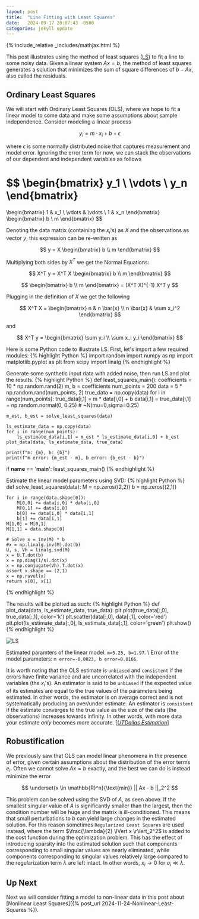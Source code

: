 ```yaml
---
layout: post
title:  "Line Fitting with Least Squares"
date:   2024-09-17 20:07:43 -0500
categories: jekyll update
---
```

{% include_relative _includes/mathjax.html %}

This post illustrates using the method of least squares ([LS][ls-gtech]) to fit a line to some noisy data.
Given a linear system $Ax = b$, the method of least squares generates a solution that minimizes the sum of square differences of $b - Ax$, also called the residuals.

## Ordinary Least Squares

We will start with Ordinary Least Squares (OLS), where we hope to fit a linear model to some data and make some assumptions about sample independence. Consider modeling a linear process 

$$ y_i = m \cdot x_i + b + \epsilon $$

where $\epsilon$ is some normally distributed noise that captures measurement and model error.
Ignoring the error term for now, we can stack the observations of our dependent and independent variables as follows

$$
\begin{bmatrix}
y_1 \\
\vdots \\
y_n
\end{bmatrix}
= 
\begin{bmatrix}
1 & x_1 \\
\vdots & \vdots \\
1 & x_n
\end{bmatrix}
\begin{bmatrix}
b \\
m
\end{bmatrix}
$$

Denoting the data matrix (containing the $x_i$'s) as $X$ and the observations as vector $y$, this expression can be re-written as

$$ 
y = X
\begin{bmatrix}
b \\
m
\end{bmatrix}
$$

Multiplying both sides by $X^T$ we get the Normal Equations:

$$ 
X^T y = X^T X
\begin{bmatrix}
b \\
m
\end{bmatrix}
$$

$$ 
\begin{bmatrix}
b \\
m
\end{bmatrix}
 = (X^T X)^{-1} X^T y
$$

Plugging in the definition of $X$ we get the following 

$$
X^T X = 
\begin{bmatrix}
n & n \bar{x} \\
n \bar{x} & \sum x_i^2
\end{bmatrix}
$$

and 

$$
X^T y = 
\begin{bmatrix}
\sum y_i \\
\sum x_i y_i
\end{bmatrix}
$$

Here is some Python code to illustrate LS. First, let's import a few required modules:
{% highlight Python %}
import random
import numpy as np
import matplotlib.pyplot as plt
from scipy import linalg
{% endhighlight %}

Generate some synthetic input data with added noise, then run LS and plot the results.
{% highlight Python %}
def least_squares_main():
    coefficients = 10 * np.random.rand(2)
    m, b = coefficients
    num_points = 200
    data = 5 * np.random.rand(num_points, 2)
    true_data = np.copy(data)
    for i in range(num_points):
        true_data[i,1] = m * data[i,0] + b 
        data[i,1] = true_data[i,1] + np.random.normal(0, 0.25) # ~N(mu=0,sigma=0.25)

    m_est, b_est = solve_least_squares(data)   
    
    ls_estimate_data = np.copy(data)
    for i in range(num_points):
        ls_estimate_data[i,1] = m_est * ls_estimate_data[i,0] + b_est  
    plot_data(data, ls_estimate_data, true_data)

    print(f"m: {m}, b: {b}")
    print(f"m error: {m_est - m}, b error: {b_est - b}")

if __name__ == '__main__':
    least_squares_main()
{% endhighlight %}

Estimate the linear model parameters using SVD:
{% highlight Python %}
def solve_least_squares(data):
    M = np.zeros((2,2))
    b = np.zeros((2,1))
   
    for i in range(data.shape[0]):
        M[0,0] += data[i,0] * data[i,0]
        M[0,1] += data[i,0]
        b[0] += data[i,0] * data[i,1]
        b[1] += data[i,1]
    M[1,0] = M[0,1]
    M[1,1] = data.shape[0]

    # Solve x = inv(M) * b
    #x = np.linalg.inv(M).dot(b)
    U, s, Vh = linalg.svd(M)
    x = U.T.dot(b)
    x = np.diag(1/s).dot(x)
    x = np.conjugate(Vh).T.dot(x)
    assert x.shape == (2,1)
    x = np.ravel(x)
    return x[0], x[1]
{% endhighlight %}

The results will be plotted as such:
{% highlight Python %}
def plot_data(data, ls_estimate_data, true_data):
    plt.plot(true_data[:,0], true_data[:,1], color='k')
    plt.scatter(data[:,0], data[:,1], color='red')
    plt.plot(ls_estimate_data[:,0], ls_estimate_data[:,1], color='green')
    plt.show()
{% endhighlight %}

![LS](/images/LS_simulation.png)

Estimated paramters of the linear model: `m=5.25, b=1.97`. \\
Error of the model parameters: `m error=-0.0023, b error=0.0166`.

It is worth noting that the OLS estimate is `unbiased` and `consistent` if the errors have finite variance and are uncorrelated with the independent variables (the $x_i$'s). An estimator is said to be `unbiased` if the expected value of its estimates are equal to the true values of the parameters being estimated. In other words, the estimator is on average correct and is not systematically producing an over/under estimate. An estimator is `consistent` if the estimate converges to the true value as the size of the data (the observations) increases towards infinity. In other words, with more data your estimate *only* becomes *more* accurate. [<cite>[UTDallas Estimation][1]</cite>]

## Robustification
We previously saw that OLS can model linear phenomena in the presence of error, given certain assumptions about the distribution of the error terms $e_i$. Often we cannot solve $Ax=b$ exactly, and the best we can do is instead minimize the error

$$
\underset{x \in \mathbb{R}^n}{\text{min}} || Ax - b ||_2^2
$$

This problem can be solved using the SVD of $A$, as seen above. If the smallest singular value of $A$ is significantly smaller than the largest, then the condition number will be huge and the matrix is ill-conditioned. This means that small perturbations to $b$ can yield large changes in the estimated solution. For this reason sometimes `Regularized Least Squares` are used instead, where the term $\frac{\lambda}{2} \lVert x \rVert_2^2$ is added to the cost function during the optimization problem. This has the effect of introducing sparsity into the estimated solution such that components corresponding to small singular values are nearly eliminated, while components corresponding to singular values relatively large compared to the regularization term $\lambda$ are left intact. In other words, $x_i \rightarrow 0$ for $\sigma_i \ll \lambda$.

## Up Next

Next we will consider fitting a model to non-linear data in this post about [Nonlinear Least Squares]({% post_url 2024-11-24-Nonlinear-Least-Squares %}).

[ls-gtech]: https://textbooks.math.gatech.edu/ila/least-squares.html
[1]: https://personal.utdallas.edu/~scniu/OPRE-6301/documents/Estimation.pdf
